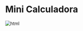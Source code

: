 # Mini Calculadora
![html](https://github.com/luabrunetti/MiniCalculadora/assets/162700949/c2f4212b-9df1-4ff8-ac13-fd2357f6f0f5)
